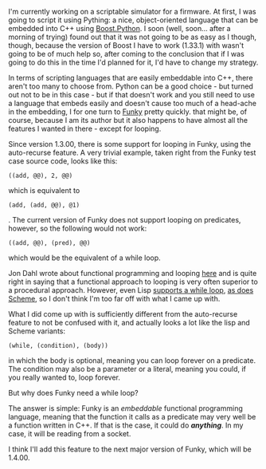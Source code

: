 I'm currently working on a scriptable simulator for a firmware. At first, I was going to script it using Pything: a nice, object-oriented language that can be embedded into C++ using [Boost.Python](http://www.boost.org/doc/libs/release/libs/python/doc/index.html). I soon (well, soon... after a morning of trying) found out that it was not going to be as easy as I though, though, because the version of Boost I have to work (1.33.1) with wasn't going to be of much help so, after coming to the conclusion that if I was going to do this in the time I'd planned for it, I'd have to change my strategy.

In terms of scripting languages that are easily embeddable into C++, there aren't too many to choose from. Python can be a good choice - but turned out not to be in this case - but if that doesn't work and you still need to use a language that embeds easily and doesn't cause too much of a head-ache in the embedding, I for one turn to [Funky](http://funky.vlinder.ca) pretty quickly. that might be, of course, because I am its author but it also happens to have almost all the features I wanted in there - except for looping.

Since version 1.3.00, there is some support for looping in Funky, using the auto-recurse feature. A very trivial example, taken right from the Funky test case source code, looks like this:

    ((add, @@), 2, @@)

which is equivalent to

    (add, (add, @@), @1)

.
The current version of Funky does not support looping on predicates, however, so the following would not work:

    ((add, @@), (pred), @@)

which would be the equivalent of a while loop.

Jon Dahl wrote about functional programming and looping [here](http://web.archive.org/web/20141116141921/http://railspikes.com:80/2008/7/29/functional-loops-in-ruby-each-map-inject-select-and-for) and is quite right in saying that a functional approach to looping is very often superior to a procedural approach. However, even Lisp [supports a while loop](http://web.archive.org/web/20120829084348/http://www.rattlesnake.com/intro/fwd_002dsentence-while-loops.html), [as does Scheme](http://www.gimp.org/tutorials/Basic_Scheme/), so I don't think I'm too far off with what I came up with.

What I did come up with is sufficiently different from the auto-recurse feature to not be confused with it, and actually looks a lot like the lisp and Scheme variants:

    (while, (condition), (body))

in which the body is optional, meaning you can loop forever on a predicate. The condition may also be a parameter or a literal, meaning you could, if you really wanted to, loop forever.

But why does Funky need a while loop?

The answer is simple: Funky is an _embeddable_ functional programming language, meaning that the function it calls as a predicate may very well be a function written in C++. If that is the case, it could do _**anything**_. In my case, it will be reading from a socket.

I think I'll add this feature to the next major version of Funky, which will be 1.4.00.
